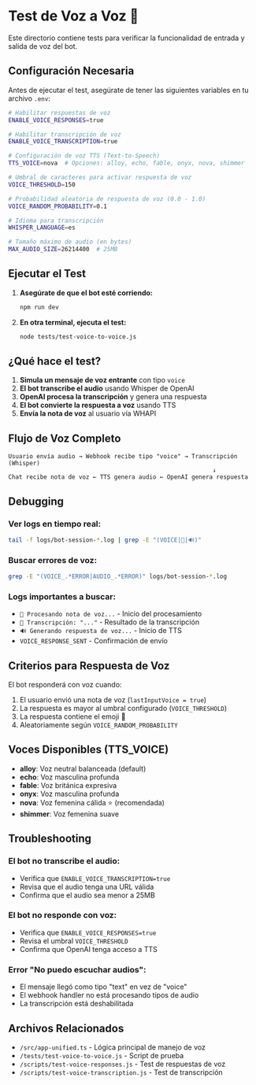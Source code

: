 # Test de Voz a Voz 🎤

Este directorio contiene tests para verificar la funcionalidad de entrada y salida de voz del bot.

## Configuración Necesaria

Antes de ejecutar el test, asegúrate de tener las siguientes variables en tu archivo `.env`:

```bash
# Habilitar respuestas de voz
ENABLE_VOICE_RESPONSES=true

# Habilitar transcripción de voz
ENABLE_VOICE_TRANSCRIPTION=true

# Configuración de voz TTS (Text-to-Speech)
TTS_VOICE=nova  # Opciones: alloy, echo, fable, onyx, nova, shimmer

# Umbral de caracteres para activar respuesta de voz
VOICE_THRESHOLD=150

# Probabilidad aleatoria de respuesta de voz (0.0 - 1.0)
VOICE_RANDOM_PROBABILITY=0.1

# Idioma para transcripción
WHISPER_LANGUAGE=es

# Tamaño máximo de audio (en bytes)
MAX_AUDIO_SIZE=26214400  # 25MB
```

## Ejecutar el Test

1. **Asegúrate de que el bot esté corriendo:**
   ```bash
   npm run dev
   ```

2. **En otra terminal, ejecuta el test:**
   ```bash
   node tests/test-voice-to-voice.js
   ```

## ¿Qué hace el test?

1. **Simula un mensaje de voz entrante** con tipo `voice`
2. **El bot transcribe el audio** usando Whisper de OpenAI
3. **OpenAI procesa la transcripción** y genera una respuesta
4. **El bot convierte la respuesta a voz** usando TTS
5. **Envía la nota de voz** al usuario vía WHAPI

## Flujo de Voz Completo

```
Usuario envía audio → Webhook recibe tipo "voice" → Transcripción (Whisper)
                                                          ↓
Chat recibe nota de voz ← TTS genera audio ← OpenAI genera respuesta
```

## Debugging

### Ver logs en tiempo real:
```bash
tail -f logs/bot-session-*.log | grep -E "(VOICE|🎤|🔊)"
```

### Buscar errores de voz:
```bash
grep -E "(VOICE_.*ERROR|AUDIO_.*ERROR)" logs/bot-session-*.log
```

### Logs importantes a buscar:

- `🎤 Procesando nota de voz...` - Inicio del procesamiento
- `🎤 Transcripción: "..."` - Resultado de la transcripción
- `🔊 Generando respuesta de voz...` - Inicio de TTS
- `VOICE_RESPONSE_SENT` - Confirmación de envío

## Criterios para Respuesta de Voz

El bot responderá con voz cuando:
1. El usuario envió una nota de voz (`lastInputVoice = true`)
2. La respuesta es mayor al umbral configurado (`VOICE_THRESHOLD`)
3. La respuesta contiene el emoji 🎤
4. Aleatoriamente según `VOICE_RANDOM_PROBABILITY`

## Voces Disponibles (TTS_VOICE)

- **alloy**: Voz neutral balanceada (default)
- **echo**: Voz masculina profunda
- **fable**: Voz británica expresiva
- **onyx**: Voz masculina profunda
- **nova**: Voz femenina cálida ⭐ (recomendada)
- **shimmer**: Voz femenina suave

## Troubleshooting

### El bot no transcribe el audio:
- Verifica que `ENABLE_VOICE_TRANSCRIPTION=true`
- Revisa que el audio tenga una URL válida
- Confirma que el audio sea menor a 25MB

### El bot no responde con voz:
- Verifica que `ENABLE_VOICE_RESPONSES=true`
- Revisa el umbral `VOICE_THRESHOLD`
- Confirma que OpenAI tenga acceso a TTS

### Error "No puedo escuchar audios":
- El mensaje llegó como tipo "text" en vez de "voice"
- El webhook handler no está procesando tipos de audio
- La transcripción está deshabilitada

## Archivos Relacionados

- `/src/app-unified.ts` - Lógica principal de manejo de voz
- `/tests/test-voice-to-voice.js` - Script de prueba
- `/scripts/test-voice-responses.js` - Test de respuestas de voz
- `/scripts/test-voice-transcription.js` - Test de transcripción